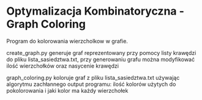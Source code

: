 # Optymalizacja Kombinatoryczna - Graph Coloring

Program do kolorowania wierzcholkow w grafie.

create_graph.py generuje graf reprezentowany przy pomocy listy krawędzi do pliku lista_sasiedztwa.txt,
przy generowaniu grafu można modyfikować ilość wierzchołków oraz nasycenie krawędzi

graph_coloring.py koloruje graf z pliku lista_sasiedztwa.txt używając algorytmu zachłannego
output programu: ilość kolorów użytych do pokolorowania i jaki kolor ma każdy wierzchołek
